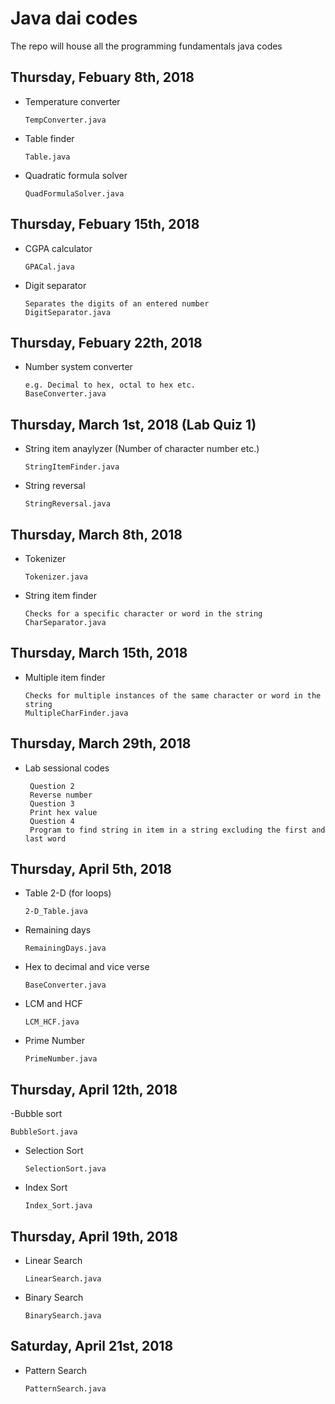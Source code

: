 # Java dai codes
The repo will house all the programming fundamentals java codes
## Thursday, Febuary 8th, 2018
- Temperature converter
  ```
  TempConverter.java
  ```
- Table finder
  ```
  Table.java
  ```
- Quadratic formula solver
  ```
  QuadFormulaSolver.java
  ```
## Thursday, Febuary 15th, 2018
- CGPA calculator
  ```
  GPACal.java
  ```
- Digit separator
  ```
  Separates the digits of an entered number
  DigitSeparator.java
  ```
## Thursday, Febuary 22th, 2018
- Number system converter
  ```
  e.g. Decimal to hex, octal to hex etc.
  BaseConverter.java
  ```
## Thursday, March 1st, 2018 (Lab Quiz 1)
- String item anaylyzer (Number of character number etc.)
  ```
  StringItemFinder.java  
  ```
- String reversal
  ```
  StringReversal.java
  
  ```
## Thursday, March 8th, 2018
- Tokenizer
  ```
  Tokenizer.java
  ```
- String item finder
  ```
  Checks for a specific character or word in the string
  CharSeparator.java
  ```
## Thursday, March 15th, 2018
- Multiple item finder
  ```
  Checks for multiple instances of the same character or word in the string
  MultipleCharFinder.java
  ```

## Thursday, March 29th, 2018
- Lab sessional codes
  ```
   Question 2
   Reverse number
   Question 3
   Print hex value
   Question 4
   Program to find string in item in a string excluding the first and last word
  ```
## Thursday, April 5th, 2018
- Table 2-D (for loops)
  ```
  2-D_Table.java
  ```
- Remaining days
  ```
  RemainingDays.java
  ```
- Hex to decimal and vice verse
  ```
  BaseConverter.java
  ```
- LCM and HCF
  ```
  LCM_HCF.java
  ```
- Prime Number 
  ```
  PrimeNumber.java
  ```
## Thursday, April 12th, 2018
-Bubble sort
  ```
  BubbleSort.java
  ```
- Selection Sort 
  ```
  SelectionSort.java
  ```
- Index Sort
  ```
  Index_Sort.java
  ```
## Thursday, April 19th, 2018
- Linear Search
  ```
  LinearSearch.java
  ```
- Binary Search
  ```
  BinarySearch.java
  ```
## Saturday, April 21st, 2018
- Pattern Search
  ```
  PatternSearch.java
  ```
